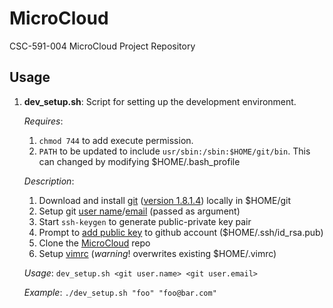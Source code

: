 MicroCloud
==========

CSC-591-004 MicroCloud Project Repository

Usage
-----
1. **dev_setup.sh**: Script for setting up the development environment.

    *Requires*: 
    1. `chmod 744` to add execute permission. 
    2. `PATH` to be updated to include `usr/sbin:/sbin:$HOME/git/bin`. This can
        changed by modifying $HOME/.bash_profile

    *Description*:

    1. Download and install [git][1] ([version 1.8.1.4][2]) locally in 
            $HOME/git
    2. Setup git [user name][3]/[email][4] (passed as argument)
    3. Start `ssh-keygen` to generate public-private key pair
    4. Prompt to [add public key][7] to github account ($HOME/.ssh/id_rsa.pub)
    5. Clone the [MicroCloud][5] repo
    6. Setup [vimrc][6] (*warning*! overwrites existing $HOME/.vimrc)
    
    *Usage*:      `dev_setup.sh <git user.name> <git user.email>`

    *Example*:    `./dev_setup.sh "foo" "foo@bar.com"`

 [1]: http://code.google.com/p/git-core/downloads/list
 [2]: http://git-core.googlecode.com/files/git-1.8.1.4.tar.gz
 [3]: https://help.github.com/articles/setting-your-username-in-git
 [4]: https://help.github.com/articles/setting-your-email-in-git
 [5]: https://github.com/mschuma/MicroCloud
 [6]: http://vim.wikia.com/wiki/Open_vimrc_file
 [7]: https://help.github.com/articles/generating-ssh-keys
